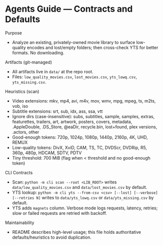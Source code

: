 # Agents Guide — Contracts and Defaults

Purpose
- Analyze an existing, privately-owned movie library to surface low-quality encodes and lost/empty folders; then cross-check YTS for better formats. No downloading.

Artifacts (git-managed)
- All artifacts live in `data/` at the repo root.
- Files: `low_quality_movies.csv`, `lost_movies.csv`, `yts_lowq.csv`, `yts_missing.csv`.

Heuristics (scan)
- Video extensions: mkv, mp4, avi, m4v, mov, wmv, mpg, mpeg, ts, m2ts, vob, iso
- Subtitle extensions: srt, sub, idx, ass, ssa, vtt
- Ignore dirs (case-insensitive): subs, subtitles, sample, samples, extras, featurettes, trailers, art, artwork, posters, covers, metadata, .AppleDouble, .DS_Store, @eaDir, recycle.bin, lost+found, plex versions, .actors, other
- Good-enough tokens: 720p, 1024p, 1080p, 1440p, 2160p, 4K, UHD, REMUX
- Low-quality tokens: DivX, XviD, CAM, TS, TC, DVDScr, DVDRip, R5, 360p, 480p, HDCAM, SDTV, PDTV
- Tiny threshold: 700 MiB (flag when < threshold and no good-enough token)

CLI Contracts
- Scan: `python -m cli scan --root <LIB_ROOT>` writes `data/low_quality_movies.csv` and `data/lost_movies.csv` by default.
- YTS lookup: `python -m cli yts --from-csv <csv> [--lost] [--verbose] [--retries N]` writes to `data/yts_lowq.csv` or `data/yts_missing.csv` by default.
- YTS adds `magnets` column. Verbose mode logs requests, latency, retries; slow or failed requests are retried with backoff.

Maintainability
- README describes high-level usage; this file holds authoritative defaults/heuristics to avoid duplication.
